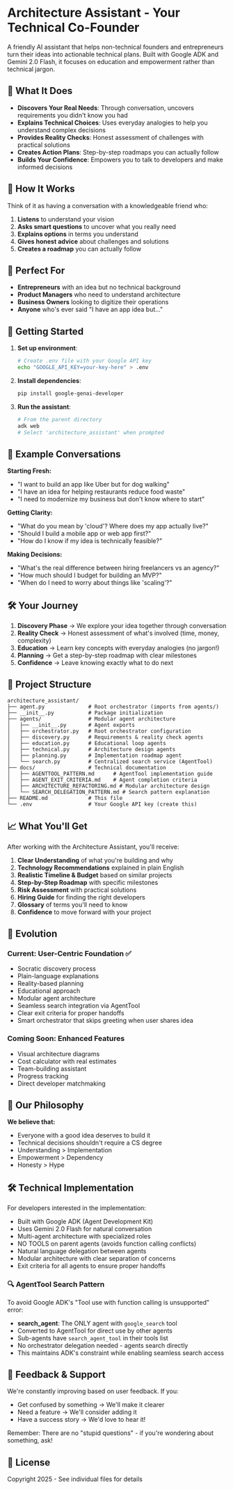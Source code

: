 # Architecture Assistant - Your Technical Co-Founder

A friendly AI assistant that helps non-technical founders and entrepreneurs turn their ideas into actionable technical plans. Built with Google ADK and Gemini 2.0 Flash, it focuses on education and empowerment rather than technical jargon.

## 🎯 What It Does

- **Discovers Your Real Needs**: Through conversation, uncovers requirements you didn't know you had
- **Explains Technical Choices**: Uses everyday analogies to help you understand complex decisions
- **Provides Reality Checks**: Honest assessment of challenges with practical solutions
- **Creates Action Plans**: Step-by-step roadmaps you can actually follow
- **Builds Your Confidence**: Empowers you to talk to developers and make informed decisions

## 🤝 How It Works

Think of it as having a conversation with a knowledgeable friend who:
1. **Listens** to understand your vision
2. **Asks smart questions** to uncover what you really need
3. **Explains options** in terms you understand
4. **Gives honest advice** about challenges and solutions
5. **Creates a roadmap** you can actually follow

## 👥 Perfect For

- **Entrepreneurs** with an idea but no technical background
- **Product Managers** who need to understand architecture
- **Business Owners** looking to digitize their operations
- **Anyone** who's ever said "I have an app idea but..."

## 🚀 Getting Started

1. **Set up environment**:
   ```bash
   # Create .env file with your Google API key
   echo "GOOGLE_API_KEY=your-key-here" > .env
   ```

2. **Install dependencies**:
   ```bash
   pip install google-genai-developer
   ```

3. **Run the assistant**:
   ```bash
   # From the parent directory
   adk web
   # Select 'architecture_assistant' when prompted
   ```

## 💬 Example Conversations

**Starting Fresh:**
- "I want to build an app like Uber but for dog walking"
- "I have an idea for helping restaurants reduce food waste"
- "I need to modernize my business but don't know where to start"

**Getting Clarity:**
- "What do you mean by 'cloud'? Where does my app actually live?"
- "Should I build a mobile app or web app first?"
- "How do I know if my idea is technically feasible?"

**Making Decisions:**
- "What's the real difference between hiring freelancers vs an agency?"
- "How much should I budget for building an MVP?"
- "When do I need to worry about things like 'scaling'?"

## 🛠️ Your Journey

1. **Discovery Phase** → We explore your idea together through conversation
2. **Reality Check** → Honest assessment of what's involved (time, money, complexity)
3. **Education** → Learn key concepts with everyday analogies (no jargon!)
4. **Planning** → Get a step-by-step roadmap with clear milestones
5. **Confidence** → Leave knowing exactly what to do next

## 📁 Project Structure

```
architecture_assistant/
├── agent.py              # Root orchestrator (imports from agents/)
├── __init__.py           # Package initialization
├── agents/               # Modular agent architecture
│   ├── __init__.py       # Agent exports
│   ├── orchestrator.py   # Root orchestrator configuration
│   ├── discovery.py      # Requirements & reality check agents
│   ├── education.py      # Educational loop agents
│   ├── technical.py      # Architecture design agents
│   ├── planning.py       # Implementation roadmap agent
│   └── search.py         # Centralized search service (AgentTool)
├── docs/                 # Technical documentation
│   ├── AGENTTOOL_PATTERN.md      # AgentTool implementation guide
│   ├── AGENT_EXIT_CRITERIA.md    # Agent completion criteria
│   ├── ARCHITECTURE_REFACTORING.md # Modular architecture design
│   └── SEARCH_DELEGATION_PATTERN.md # Search pattern explanation
├── README.md             # This file
└── .env                  # Your Google API key (create this)
```

## 📈 What You'll Get

After working with the Architecture Assistant, you'll receive:

1. **Clear Understanding** of what you're building and why
2. **Technology Recommendations** explained in plain English  
3. **Realistic Timeline & Budget** based on similar projects
4. **Step-by-Step Roadmap** with specific milestones
5. **Risk Assessment** with practical solutions
6. **Hiring Guide** for finding the right developers
7. **Glossary** of terms you'll need to know
8. **Confidence** to move forward with your project

## 🚧 Evolution

### Current: User-Centric Foundation ✅
- Socratic discovery process
- Plain-language explanations
- Reality-based planning
- Educational approach
- Modular agent architecture
- Seamless search integration via AgentTool
- Clear exit criteria for proper handoffs
- Smart orchestrator that skips greeting when user shares idea

### Coming Soon: Enhanced Features
- Visual architecture diagrams
- Cost calculator with real estimates
- Team-building assistant
- Progress tracking
- Direct developer matchmaking

## 🌟 Our Philosophy

**We believe that:**
- Everyone with a good idea deserves to build it
- Technical decisions shouldn't require a CS degree
- Understanding > Implementation
- Empowerment > Dependency
- Honesty > Hype

## 🛠️ Technical Implementation

For developers interested in the implementation:
- Built with Google ADK (Agent Development Kit)
- Uses Gemini 2.0 Flash for natural conversation
- Multi-agent architecture with specialized roles
- NO TOOLS on parent agents (avoids function calling conflicts)
- Natural language delegation between agents
- Modular architecture with clear separation of concerns
- Exit criteria for all agents to ensure proper handoffs

### 🔍 AgentTool Search Pattern

To avoid Google ADK's "Tool use with function calling is unsupported" error:
- **search_agent**: The ONLY agent with `google_search` tool
- Converted to AgentTool for direct use by other agents
- Sub-agents have `search_agent_tool` in their tools list
- No orchestrator delegation needed - agents search directly
- This maintains ADK's constraint while enabling seamless search access

## 🤝 Feedback & Support

We're constantly improving based on user feedback. If you:
- Get confused by something → We'll make it clearer
- Need a feature → We'll consider adding it
- Have a success story → We'd love to hear it!

Remember: There are no "stupid questions" - if you're wondering about something, ask!

## 📝 License

Copyright 2025 - See individual files for details
